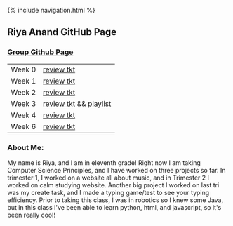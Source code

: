 {% include navigation.html %}  
## Riya Anand GitHub Page    



### [Group Github Page](https://kamryns.github.io/curlycupboard3.0/)

<table>
<tr>
<td>Week 0</td>
<td> 
  <a href="https://github.com/kamryns/curly-cupboard/issues/11" target="_blank">review tkt</a>
</td>
</tr>

<tr>
<td>Week 1</td>
<td>  
<a href="https://github.com/kamryns/curly-cupboard/issues/27" target="_blank">review tkt</a>

</td>
</tr>

<tr>
<td>Week 2</td>
<td>  
<a href="https://github.com/kamryns/curlycupboard3.0/issues/25" target="_blank">review tkt</a>

</td>
</tr>

<tr>
<td>Week 3</td>
<td>  
<a href="https://github.com/ranand2445/curly-knife/issues/3" target="_blank">review tkt</a>
&& <a href="https://www.youtube.com/playlist?list=PLJoPRH6eQuskq3RZvqPfpxsPojcq9FcvO" target="_blank">playlist</a>

</td>
</tr>
  
<tr>
<td>Week 4</td>
<td>  
<a href="https://github.com/ranand2445/curly-knife/issues/5" target="_blank">review tkt</a>


</td>
</tr>
  <tr>
<td>Week 6</td>
<td>  
<a href="https://github.com/ranand2445/curly-knife/issues/7" target="_blank">review tkt</a>


</td>
</tr>

</table>

### About Me:
My name is Riya, and I am in eleventh grade! Right now I am taking Computer Science Principles, and I have worked on three projects so far. In trimester 1, I worked on a website all about music, and in Trimester 2 I worked on calm studying website. Another big project I worked on last tri was my create task, and I made a typing game/test to see your typing efficiency. Prior to taking this class, I was in robotics so I knew some Java, but in this class I've been able to learn python, html, and javascript, so it's been really cool!



